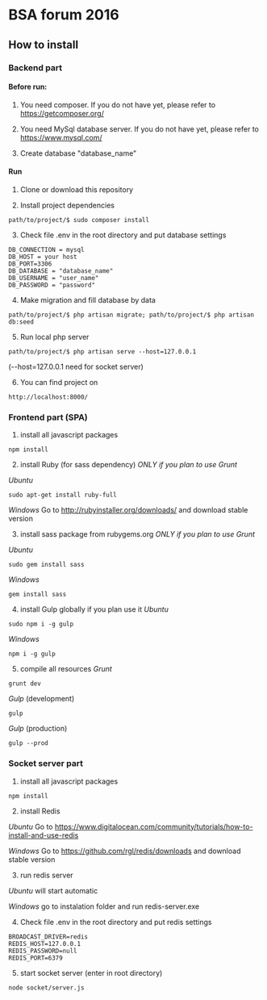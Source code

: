 # BSA forum 2016

## How to install

### Backend part

#### Before run:

1) You need composer.
If you do not have yet, please refer to https://getcomposer.org/

2) You need MySql database server.
If you do not have yet, please refer to https://www.mysql.com/

3) Create database "database_name"

#### Run

1) Clone or download this repository

2) Install project dependencies
```
path/to/project/$ sudo composer install
```

3) Check file .env in the root directory and put database settings
```
DB_CONNECTION = mysql
DB_HOST = your host
DB_PORT=3306
DB_DATABASE = "database_name"
DB_USERNAME = "user_name"
DB_PASSWORD = "password"
```

4) Make migration and fill database by data
```
path/to/project/$ php artisan migrate; path/to/project/$ php artisan db:seed
```

5) Run local php server
```
path/to/project/$ php artisan serve --host=127.0.0.1
```
(--host=127.0.0.1 need for socket server)

6) You can find project on
```
http://localhost:8000/
```

### Frontend part (SPA)

1) install all javascript packages
```
npm install
```

2) install Ruby (for sass dependency) _ONLY if you plan to use Grunt_

*Ubuntu*
```
sudo apt-get install ruby-full
```

*Windows*
Go to http://rubyinstaller.org/downloads/ and download stable version

3) install sass package from rubygems.org _ONLY if you plan to use Grunt_

*Ubuntu*
```
sudo gem install sass
```

*Windows*
```
gem install sass
```

4) install Gulp globally if you plan use it
*Ubuntu*
```
sudo npm i -g gulp
```

*Windows*
```
npm i -g gulp
```


5) compile all resources
*Grunt*
```
grunt dev
```

*Gulp* (development)
```
gulp
```
*Gulp* (production)
```
gulp --prod
```
### Socket server part

1) install all javascript packages
```
npm install
```

2) install Redis

*Ubuntu*
Go to https://www.digitalocean.com/community/tutorials/how-to-install-and-use-redis

*Windows*
Go to https://github.com/rgl/redis/downloads and download stable version

3) run redis server

*Ubuntu*
will start automatic

*Windows*
go to instalation folder and run redis-server.exe

4) Check file .env in the root directory and put redis settings
```
BROADCAST_DRIVER=redis
REDIS_HOST=127.0.0.1
REDIS_PASSWORD=null
REDIS_PORT=6379
```

5) start socket server (enter in root directory)
```
node socket/server.js
```

